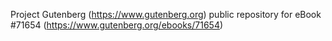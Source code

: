 Project Gutenberg (https://www.gutenberg.org) public repository
for eBook #71654 (https://www.gutenberg.org/ebooks/71654)
